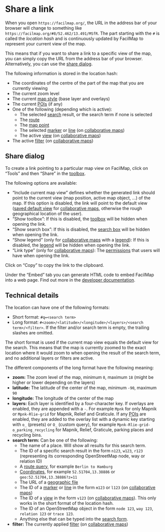 # Share a link

When you open `https://facilmap.org/`, the URL in the address bar of your browser will change to something like `https://facilmap.org/#8/52.462/13.491/MSfR`. The part starting with the `#` is called the *location hash* and is continuously updated by FacilMap to represent your current view of the map.

This means that if you want to share a link to a specific view of the map, you can simply copy the URL from the address bar of your browser. Alternatively, you can use the [share dialog](#share-dialog).

The following information is stored in the location hash:
* The coordinates of the centre of the part of the map that you are currently viewing
* The current zoom level
* The current [map style](../layers/) (base layer and overlays)
* The current [POIs](../pois/) (if any)
* One of the following (depending which is active):
	* The selected [search](../search/) result, or the search term if none is selected
	* The [route](../route/)
	* The [map point](../click-marker/)
	* The selected [marker](../markers/) or [line](../lines/) (on [collaborative maps](../collaborative/))
	* The active [view](../views/) (on [collaborative maps](../collaborative/))
* The active [filter](../filter/) (on [collaborative maps](../collaborative/))

## Share dialog

To create a link pointing to a particular map view on FacilMap, click on “Tools” and then “Share” in the [toolbox](../ui/#toolbox).

The following options are available:
* “Include current map view” defines whether the generated link should point to the current view (map position, active map object, ...) of the map. If this option is disabled, the link will point to the default view ([saved default view](../views/#default-view) for [collaborative maps](../collaborative/), otherwise the rough geographical location of the user).
* “Show toolbox”: If this is disabled, the [toolbox](../ui/#toolbox) will be hidden when opening the link.
* “Show search box”: If this is disabled, the [search box](../ui/#search-box) will be hidden when opening the link.
* “Show legend” (only for [collaborative maps](../collaborative/) with a [legend](../legend/)): If this is disabled, the [legend](../legend/) will be hidden when opening the link.
* “Link type” (only for [collaborative maps](../collaborative/)): The [permissions](../collaborative/#urls) that users will have when opening the link.

Click on “Copy” to copy the link to the clipboard.

Under the “Embed” tab you can generate HTML code to embed FacilMap into a web page. Find out more in the [developer documentation](../../developers/embed.md).

## Technical details

The location can have one of the following formats:
* Short format: `#q=<search term>`
* Long format: `#<zoom>/<latitude>/<longitude>/<layers>/<search term>/<filter>`. If the filter and/or search term is empty, the trailing slashes are omitted.

The short format is used if the current map view equals the default view for the search. This means that the map is currently zoomed to the exact location where it would zoom to when opening the result of the search term, and no additional layers or filters are active.

The different components of the long format have the following meaning:
* **zoom:** The zoom level of the map, minimum `0`, maximum `18` (might be higher or lower depending on the layers)
* **latitude:** The latitude of the center of the map, minimum `-90`, maximum `90`
* **longitude:** The longitude of the center of the map
* **layers:** Each layer is identified by a four-character key. If overlays are enabled, they are appended with a `-`. For example `Mpnk` for only Mapnik or `Mpnk-Rlie-grid` for Mapnik, Relief and Graticule. If any [POIs](../pois/) are enabled, they are added to the overlay list with a dynamic key starting with `o_` (presets) or `O_` (custom query), for example `Mpnk-Rlie-grid-o_parking_recycling` for Mapnik, Relief, Graticule, parking places and recycling bins.
* **search term:** Can be one of the following:
	* The name of a place. Will show all results for this search term.
	* The ID of a specific search result in the form `n123`, `w123`, `r123` (representing its corresponding OpenStreetMap node, way or relation ID)
	* A [route query](../route/#use-a-route-query), for example `Berlin to Hamburg`
	* [Coordinates](../search/#search-for-coordinates), for example `52.51704,13.38886` or `geo:52.51704,13.38886?z=11`
	* The URL of a [geographic file](../files/)
	* The ID of a [marker](../markers/) or [line](../lines/) in the form `m123` or `l123` (on [collaborative maps](../collaborative/))
	* The ID of a [view](../views/) in the form `v123` (on [collaborative maps](../collaborative/)). This only works in the short format of the location hash.
	* The ID of an OpenStreetMap object in the form `node 123`, `way 123`, `relation 123` or `trace 123`.
	* Anything else that can be typed into the [search form](../search/).
* **filter:** The currently applied [filter](../filter/) (on [collaborative maps](../collaborative/))